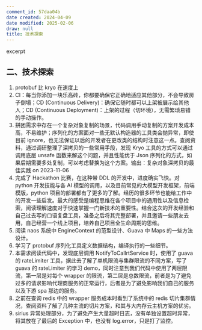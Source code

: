```yaml
---
comment_id: 57daa04b
date created: 2024-04-09
date modified: 2025-02-06
draw: null
title: 技术探索
---
```

excerpt

<!-- more -->

## 二、技术探索

1. protobuf 比 kryo 在速度上
2. CI：每当你添加一块乐高砖，你都要确保它正确地适应其他部分，不会导致房子倒塌；CD (Continuous Delivery)：确保它随时都可以上架被展示给其他人；CD (Continuous Deployment)：上架的过程（切环境），无需繁琐易错的手动操作。
3. 拼团需求中存在一个复杂对象复制的场景，代码调用手动复制的方案开发成本高，不易维护；序列化的方案面对一些无默认构造器的工具类会抛异常，即使目前 ignore，也无法保证以后的开发者在更改类的结构时注意这一点。查阅资料，通过调研整理了深拷贝的一些常用手段，发现 Kryo 工具的方式可以通过调用底层 unsafe 函数来解这个问题，并且性能优于 Json 序列化的方式，如果后期需要多处复制，可以考虑替换为这个方案。输出：复杂对象深拷贝的最佳实践 on 2023-11-06
4. 完成了 Hackathon 比赛，在这种带 DDL 的开发中，进度确实飞快。对 python 开发技能与各 AI 模型的调用，以及目前常见的大模型开发框架，前端模版，python 项目的部署都有了更多的了解。经历的很多环节也能给工作中的开发一些启发。最大的感受是编程思维在各个项目中的通用性以及信息检索，阅读理解速度对于快速掌握一门新技术的重要性。结合这次的开发经验和自己过去写的口语复盘工具，准备之后将其完整部署，并且邀请一些朋友去用，自己经营一个线上项目，培养自己项目全生命周期的思维。
5. 阅读 naos 系统中 EngineContext 的范型设计、Guava 中 Maps 的一些方法设计。
6. 学习了 protobuf 序列化工具定义数据结构，编译执行的一些细节。
7. 本需求阅读代码中，发现底层调用 NotifyToCallrtService 时，使用了 guava 的 rateLimiter 工具，据此去了解了单机限流与集群限流的不同方案，写了 guava 的 rateLimiter 的学习 demo，同时注意到我们代码中使用了两层限流，第一层是对每个 wrapper 的限流，第二层是总数限流，前者是为了避免过多的请求影响代理商服务的正常运行，后者是为了避免影响我们自己的服务以及下游 spa 那边的服务。
8. 之前在查询 redis 中的 wrapper 服务成本时看到了系统中的 redis 切片集群情况，查阅资料了解了几种主流的切片方案，和其与大内存云主机方案的优劣。
9. sirius 异常处理部分，为了避免产生大量超时日志，没有单独设置超时异常，将其放在了最后的 Exception 中，也没有 log.error，只是打了监控。
